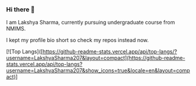 ### Hi there 👋

I am Lakshya Sharma, currently pursuing undergraduate course from NMIMS.

I kept my profile bio short so check my repos instead now.

[![Top Langs]([https://github-readme-stats.vercel.app/api/top-langs/?username=LakshyaSharma207&layout=compact](https://github-readme-stats.vercel.app/api/top-langs?username=LakshyaSharma207&show_icons=true&locale=en&layout=compact)]
